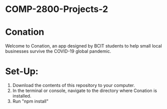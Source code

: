 # COMP-2800-Projects-2
# Conation
Welcome to Conation, an app designed by BCIT students to help small local businesses survive the COVID-19 global pandemic.

# Set-Up:
1. Download the contents of this repository to your computer.
2. In the terminal or console, navigate to the directory where Conation is installed.
3. Run "npm install"